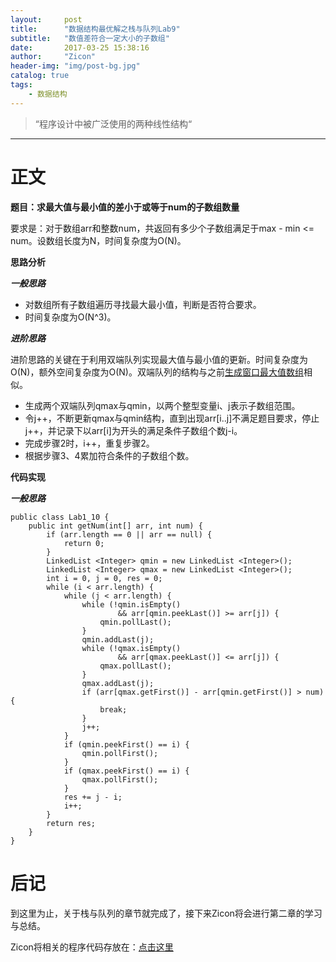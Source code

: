 ```yaml
---
layout:     post
title:      "数据结构最优解之栈与队列Lab9"
subtitle:   "数值差符合一定大小的子数组"
date:       2017-03-25 15:38:16
author:     "Zicon"
header-img: "img/post-bg.jpg"
catalog: true
tags:
    - 数据结构
---
```


> “程序设计中被广泛使用的两种线性结构“

---

# 正文

**题目：求最大值与最小值的差小于或等于num的子数组数量**

要求是：对于数组arr和整数num，共返回有多少个子数组满足于max - min <= num。设数组长度为N，时间复杂度为O(N)。

**思路分析**

***一般思路***

 - 对数组所有子数组遍历寻找最大最小值，判断是否符合要求。
 - 时间复杂度为O(N^3)。

***进阶思路***
 
进阶思路的关键在于利用双端队列实现最大值与最小值的更新。时间复杂度为O(N)，额外空间复杂度为O(N)。双端队列的结构与之前[生成窗口最大值数组](https://zzicon.github.io/ZiconBlog/2017/03/24/Coding-Interview-Guide-Lab1.6/)相似。

 - 生成两个双端队列qmax与qmin，以两个整型变量i、j表示子数组范围。
 - 令j++，不断更新qmax与qmin结构，直到出现arr[i..j]不满足题目要求，停止j++，并记录下以arr[i]为开头的满足条件子数组个数j-i。
 - 完成步骤2时，i++，重复步骤2。
 - 根据步骤3、4累加符合条件的子数组个数。

 
**代码实现**

***一般思路***

```
public class Lab1_10 {
	public int getNum(int[] arr, int num) {
		if (arr.length == 0 || arr == null) {
			return 0;
		}
		LinkedList <Integer> qmin = new LinkedList <Integer>();
		LinkedList <Integer> qmax = new LinkedList <Integer>();
		int i = 0, j = 0, res = 0;
		while (i < arr.length) {
			while (j < arr.length) {
				while (!qmin.isEmpty()
						&& arr[qmin.peekLast()] >= arr[j]) {
					qmin.pollLast();
				}
				qmin.addLast(j);
				while (!qmax.isEmpty()
						&& arr[qmax.peekLast()] <= arr[j]) {
					qmax.pollLast();
				}
				qmax.addLast(j);
				if (arr[qmax.getFirst()] - arr[qmin.getFirst()] > num) {
					break;
				}
				j++;
			}
			if (qmin.peekFirst() == i) {
				qmin.pollFirst();
			}
			if (qmax.peekFirst() == i) {
				qmax.pollFirst();
			}
			res += j - i;
			i++;
		}
		return res;
	}
}
```
  
 
# 后记
到这里为止，关于栈与队列的章节就完成了，接下来Zicon将会进行第二章的学习与总结。

Zicon将相关的程序代码存放在：[点击这里](https://github.com/ZZicon/Algorithm/tree/master/src/%E7%AC%AC%E4%B8%80%E7%AB%A0)
